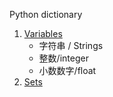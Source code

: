 Python dictionary

1. [Variables](Variable.md)  
   - 字符串 / Strings
   - 整数/integer
   - 小数数字/float
2. [Sets](Sets.md)
